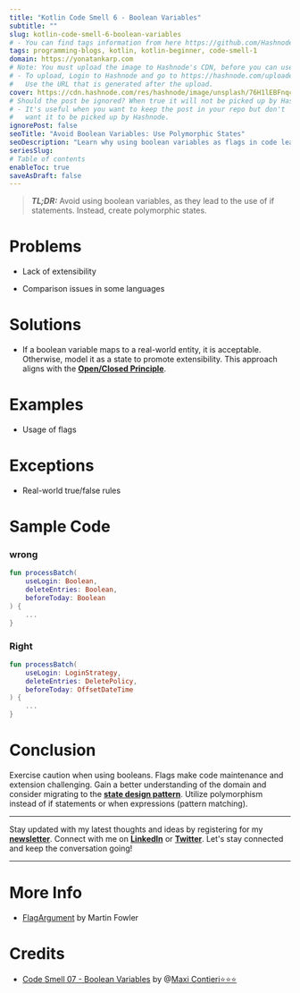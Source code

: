 ```yaml
---
title: "Kotlin Code Smell 6 - Boolean Variables"
subtitle: ""
slug: kotlin-code-smell-6-boolean-variables
# - You can find tags information from here https://github.com/Hashnode/support/blob/main/misc/tags.json
tags: programming-blogs, kotlin, kotlin-beginner, code-smell-1
domain: https://yonatankarp.com
# Note: You must upload the image to Hashnode's CDN, before you can use it here.
# - To upload, Login to Hashnode and go to https://hashnode.com/uploader
#   Use the URL that is generated after the upload.
cover: https://cdn.hashnode.com/res/hashnode/image/unsplash/76H1lEBFnqc/upload/v1669914752587/o85ecKiUs.jpeg
# Should the post be ignored? When true it will not be picked up by Hashnode.
# - It's useful when you want to keep the post in your repo but don't
#   want it to be picked up by Hashnode.
ignorePost: false
seoTitle: "Avoid Boolean Variables: Use Polymorphic States"
seoDescription: "Learn why using boolean variables as flags in code leads to issues and how to improve extensibility with polymorphic states."
seriesSlug:
# Table of contents
enableToc: true
saveAsDraft: false
---
```


> ***TL;DR:*** Avoid using boolean variables, as they lead to the use of if statements. Instead, create polymorphic states.

# Problems

* Lack of extensibility
    
* Comparison issues in some languages
    

# Solutions

* If a boolean variable maps to a real-world entity, it is acceptable. Otherwise, model it as a state to promote extensibility. This approach aligns with the [**Open/Closed Principle**](https://en.wikipedia.org/wiki/Open%E2%80%93closed_principle).
    

# Examples

* Usage of flags
    

# Exceptions

* Real-world true/false rules
    

# Sample Code

### wrong

```kotlin
fun processBatch(
    useLogin: Boolean,
    deleteEntries: Boolean,
    beforeToday: Boolean
) {
    ...
}
```

### Right

```kotlin
fun processBatch(
    useLogin: LoginStrategy,
    deleteEntries: DeletePolicy,
    beforeToday: OffsetDateTime
) {
    ...
}
```

# Conclusion

Exercise caution when using booleans. Flags make code maintenance and extension challenging. Gain a better understanding of the domain and consider migrating to the [**state design pattern**](https://en.wikipedia.org/wiki/State_pattern). Utilize polymorphism instead of if statements or when expressions (pattern matching).

---

Stay updated with my latest thoughts and ideas by registering for my [**newsletter**](https://yonatankarp.com/newsletter). Connect with me on [**LinkedIn**](https://www.linkedin.com/in/yonatankarp/) or [**Twitter**](https://twitter.com/yonatan_karp). Let's stay connected and keep the conversation going!

---

# More Info

* [FlagArgument](https://martinfowler.com/bliki/FlagArgument.html) by Martin Fowler
    

# Credits

* [Code Smell 07 - Boolean Variables](https://maximilianocontieri.com/code-smell-07-boolean-variables) by @[Maxi Contieri⭐⭐⭐](@mcsee)
